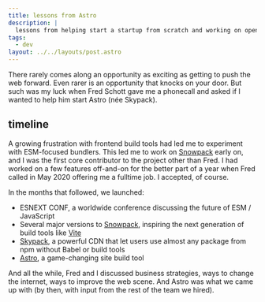 ```yaml
---
title: lessons from Astro
description: |
  lessons from helping start a startup from scratch and working on open source fulltime
tags:
  - dev
layout: ../../layouts/post.astro
---
```


There rarely comes along an opportunity as exciting as getting to push the web forward. Even rarer is an opportunity that knocks on your door. But such was my luck when Fred Schott gave me a phonecall and asked if I wanted to help him start Astro (née Skypack).

## timeline

A growing frustration with frontend build tools had led me to experiment with ESM-focused bundlers. This led me to work on [Snowpack] early on, and I was the first core contributor to the project other than Fred. I had worked on a few features off-and-on for the better part of a year when Fred called in May 2020 offering me a fulltime job. I accepted, of course.

In the months that followed, we launched:

- ESNEXT CONF, a worldwide conference discussing the future of ESM / JavaScript
- Several major versions to [Snowpack], inspiring the next generation of build tools like [Vite]
- [Skypack], a powerful CDN that let users use almost any package from npm without Babel or build tools
- [Astro], a game-changing site build tool

And all the while, Fred and I discussed business strategies, ways to change the internet, ways to improve the web scene. And Astro was what we came up with (by then, with input from the rest of the team we hired).

[astro]: https://astro.build
[skypack]: https://skypack.dev
[snowpack]: https://github.com/withastro/snowpack
[vite]: https://vitejs.dev
